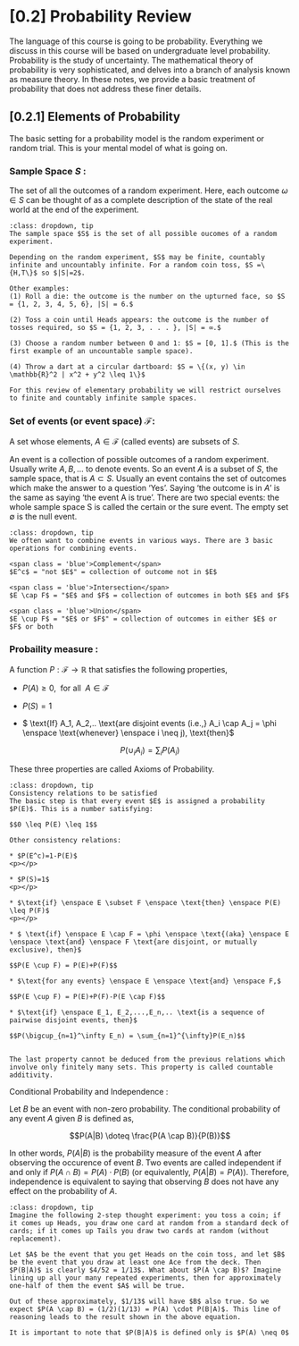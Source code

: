 # [0.2] Probability Review
The language of this course is going to be probability. Everything we discuss in this course will be based on undergraduate level probability. Probability is the study of uncertainty. The mathematical theory of probability is very sophisticated, and delves into a branch of analysis known as measure theory. In these notes, we provide a basic treatment of probability that does not address these finer details.

## [0.2.1] Elements of Probability
The basic setting for a probability model is the random experiment or random trial. This is your mental model of what is going on.<br>

### Sample Space $S$ :

The set of all the outcomes of a random experiment. Here, each outcome $\omega \in S$ can be thought of as a complete description of the state of the real world at the end of the experiment.
```{admonition} Further reading 
:class: dropdown, tip
The sample space $S$ is the set of all possible oucomes of a random experiment.

Depending on the random experiment, $S$ may be finite, countably infinite and uncountably infinite. For a random coin toss, $S =\{H,T\}$ so $|S|=2$.

Other examples:
(1) Roll a die: the outcome is the number on the upturned face, so $S = {1, 2, 3, 4, 5, 6}, |S| = 6.$

(2) Toss a coin until Heads appears: the outcome is the number of tosses required, so $S = {1, 2, 3, . . . }, |S| = ∞.$

(3) Choose a random number between 0 and 1: $S = [0, 1].$ (This is the first example of an uncountable sample space).

(4) Throw a dart at a circular dartboard: $S = \{(x, y) \in \mathbb{R}^2 | x^2 + y^2 \leq 1\}$

For this review of elementary probability we will restrict ourselves to finite and countably infinite sample spaces.
```

### Set of events (or event space) $\mathcal{F}:$

A set whose elements, $A \in \mathcal{F}$ (called events) are subsets of $S$.

An event is a collection of possible outcomes of a random experiment. Usually write $A, B, . . .$ to denote events. So an event $A$ is a subset of $S$, the sample space, that is $A ⊂ S$. Usually an event contains the set of outcomes which make the answer to a question ‘Yes’. Saying ‘the outcome is in $A$’ is the same as saying ‘the event A is true’. There are two special events: the whole sample space S is called the certain or the sure event. The empty set ∅ is the null event.

```{admonition} Further reading 
:class: dropdown, tip
We often want to combine events in various ways. There are 3 basic operations for combining events.

<span class = 'blue'>Complement</span>
$E^c$ = "not $E$" = collection of outcome not in $E$

<span class = 'blue'>Intersection</span>
$E \cap F$ = "$E$ and $F$ = collection of outcomes in both $E$ and $F$

<span class = 'blue'>Union</span>
$E \cup F$ = "$E$ or $F$" = collection of outcomes in either $E$ or $F$ or both
```
### Probaility measure :

A function $P:\mathcal{F} \rightarrow \mathbb{R}$ that satisfies the following properties,

* $P(A) \geq 0, \enspace \text{for all} \enspace A \in \mathcal{F}$
<p></p>

* $P(S) = 1$
<p></p>

* $ \text{If} A_1, A_2,.. \text{are disjoint events (i.e.,} A_i \cap A_j = \phi \enspace \text{whenever} \enspace i \neq j), \text{then}$

$$P(\cup_iA_i) = \sum_iP(A_i)$$

These three properties are called <span class = 'blue'>Axioms of Probability.</span>
```{admonition} Further reading
:class: dropdown, tip 
Consistency relations to be satisfied
The basic step is that every event $E$ is assigned a probability $P(E)$. This is a number satisfying:

$$0 \leq P(E) \leq 1$$

Other consistency relations:

* $P(E^c)=1-P(E)$
<p></p>

* $P(S)=1$
<p></p>

* $\text{if} \enspace E \subset F \enspace \text{then} \enspace P(E) \leq P(F)$
<p></p>

* $ \text{if} \enspace E \cap F = \phi \enspace \text{(aka} \enspace E \enspace \text{and} \enspace F \text{are disjoint, or mutually exclusive), then}$

$$P(E \cup F) = P(E)+P(F)$$

* $\text{for any events} \enspace E \enspace \text{and} \enspace F,$

$$P(E \cup F) = P(E)+P(F)-P(E \cap F)$$

* $\text{if} \enspace E_1, E_2,...,E_n,.. \text{is a sequence of pairwise disjoint events, then}$

$$P(\bigcup_{n=1}^\infty E_n) = \sum_{n=1}^{\infty}P(E_n)$$


The last property cannot be deduced from the previous relations which involve only finitely many sets. This property is called countable additivity.
```
<span class = 'h4'>Conditional Probability and Independence :</span>

Let $B$ be an event with non-zero probability. The conditional probability of any event $A$ given $B$ is defined as,

$$P(A|B) \doteq \frac{P(A \cap B)}{P(B)}$$

In other words, $P(A|B)$ is the probability measure of the event $A$ after observing the occurence of event $B$. Two events are called independent if and only if $P(A \cap B) = P(A) \cdot P(B)$ (or equivalently, $P(A|B)=P(A)$). Therefore, independence is equivalent to saying that observing $B$ does not have any effect on the probability of $A$.
```{admonition} Further reading
:class: dropdown, tip 
Imagine the following 2-step thought experiment: you toss a coin; if it comes up Heads, you draw one card at random from a standard deck of cards; if it comes up Tails you draw two cards at random (without replacement). 

Let $A$ be the event that you get Heads on the coin toss, and let $B$ be the event that you draw at least one Ace from the deck. Then $P(B|A)$ is clearly $4/52 = 1/13$. What about $P(A \cap B)$? Imagine lining up all your many repeated experiments, then for approximately one-half of them the event $A$ will be true.

Out of these approximately, $1/13$ will have $B$ also true. So we expect $P(A \cap B) = (1/2)(1/13) = P(A) \cdot P(B|A)$. This line of reasoning leads to the result shown in the above equation.

It is important to note that $P(B|A)$ is defined only is $P(A) \neq 0$
```


